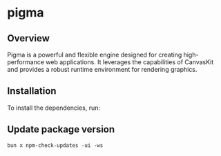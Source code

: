 # pigma

## Overview

Pigma is a powerful and flexible engine designed for creating high-performance web applications. It leverages the capabilities of CanvasKit and provides a robust runtime environment for rendering graphics.

## Installation

To install the dependencies, run:

## Update package version

`bun x npm-check-updates -ui -ws`
